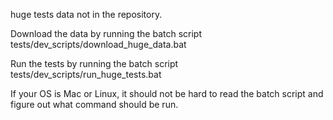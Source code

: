huge tests data not in the repository.

Download the data by running the batch script tests/dev_scripts/download_huge_data.bat

Run the tests by running the batch script
tests/dev_scripts/run_huge_tests.bat


If your OS is Mac or Linux, it should not be hard to read the batch script and figure out what command should be run.